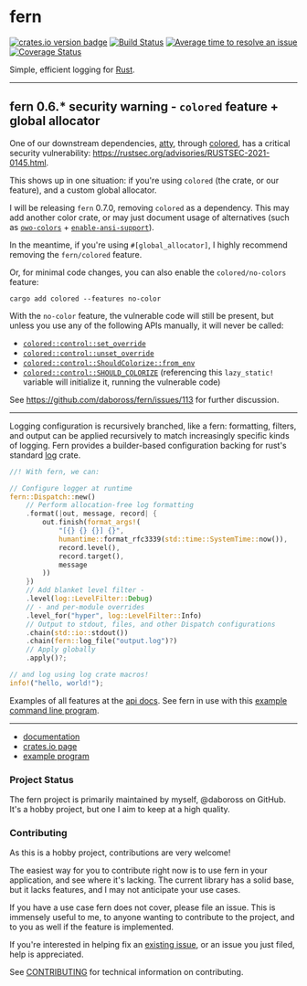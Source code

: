 fern
====
[![crates.io version badge][cratesio-badge]][fern-crate]
[![Build Status][test-status-badge]][test-status-link]
[![Average time to resolve an issue][issue-resolution-badge]][isitmaintained-link]
[![Coverage Status][coveralls-badge]][coveralls-builds]

Simple, efficient logging for [Rust].

---

## fern 0.6.* security warning - `colored` feature + global allocator

One of our downstream dependencies, [atty](https://docs.rs/atty/), through
[colored](https://docs.rs/colored/), has a critical security vulnerability:
<https://rustsec.org/advisories/RUSTSEC-2021-0145.html>.

This shows up in one situation: if you're using `colored` (the crate, or our
feature), and a custom global allocator.

I will be releasing `fern` 0.7.0, removing `colored` as a dependency. This may
add another color crate, or may just document usage of alternatives (such as
[`owo-colors`](https://docs.rs/owo-colors/) +
[`enable-ansi-support`](https://docs.rs/enable-ansi-support/0.2.1/le_ansi_support/)).

In the meantime, if you're using `#[global_allocator]`, I highly recommend
removing the `fern/colored` feature.

Or, for minimal code changes, you can also enable the `colored/no-colors`
feature:

```text
cargo add colored --features no-color
```

With the `no-color` feature, the vulnerable code will still be present, but
unless you use any of the following APIs manually, it will never be called:

- [`colored::control::set_override`](https://docs.rs/colored/latest/colored/control/fn.set_override.html)
- [`colored::control::unset_override`](https://docs.rs/colored/latest/colored/control/fn.unset_override.html)
- [`colored::control::ShouldColorize::from_env`](https://docs.rs/colored/latest/colored/control/struct.ShouldColorize.html#method.from_env)
- [`colored::control::SHOULD_COLORIZE`](https://docs.rs/colored/latest/colored/control/struct.SHOULD_COLORIZE.html)
  (referencing this `lazy_static!` variable will initialize it, running the
  vulnerable code)

See <https://github.com/daboross/fern/issues/113> for further discussion.

---

Logging configuration is recursively branched, like a fern: formatting, filters, and output can be applied recursively to match increasingly specific kinds of logging. Fern provides a builder-based configuration backing for rust's standard [log] crate.

```rust
//! With fern, we can:

// Configure logger at runtime
fern::Dispatch::new()
    // Perform allocation-free log formatting
    .format(|out, message, record| {
        out.finish(format_args!(
            "[{} {} {}] {}",
            humantime::format_rfc3339(std::time::SystemTime::now()),
            record.level(),
            record.target(),
            message
        ))
    })
    // Add blanket level filter -
    .level(log::LevelFilter::Debug)
    // - and per-module overrides
    .level_for("hyper", log::LevelFilter::Info)
    // Output to stdout, files, and other Dispatch configurations
    .chain(std::io::stdout())
    .chain(fern::log_file("output.log")?)
    // Apply globally
    .apply()?;

// and log using log crate macros!
info!("hello, world!");
```

Examples of all features at the [api docs][fern-docs]. See fern in use with this [example command line program][fern-example].

---

- [documentation][fern-docs]
- [crates.io page][fern-crate]
- [example program][fern-example]

### Project Status

The fern project is primarily maintained by myself, @daboross on GitHub. It's a hobby project, but one I aim to keep at a high quality.

### Contributing

As this is a hobby project, contributions are very welcome!

The easiest way for you to contribute right now is to use fern in your application, and see where it's lacking. The current library has a solid base, but it lacks features, and I may not anticipate your use cases.

If you have a use case fern does not cover, please file an issue. This is immensely useful to me, to anyone wanting to contribute to the project, and to you as well if the feature is implemented.

If you're interested in helping fix an [existing issue](https://github.com/daboross/fern/issues), or an issue you just filed, help is appreciated.

See [CONTRIBUTING](./CONTRIBUTING.md) for technical information on contributing.

[Rust]: https://www.rust-lang.org/
[test-status-badge]: https://github.com/daboross/fern/workflows/tests/badge.svg?branch=main&event=push
[test-status-link]: https://github.com/daboross/fern/actions/workflows/rust.yml
[issue-resolution-badge]: http://isitmaintained.com/badge/resolution/daboross/fern.svg
[isitmaintained-link]: http://isitmaintained.com/project/daboross/fern
[coveralls-badge]: https://coveralls.io/repos/github/daboross/fern/badge.svg
[coveralls-builds]: https://coveralls.io/github/daboross/fern
[cratesio-badge]: https://img.shields.io/crates/v/fern.svg
[fern-docs]: https://docs.rs/fern/
[fern-crate]: https://crates.io/crates/fern
[fern-example]: https://github.com/daboross/fern/tree/main/examples/cmd-program.rs
[log]: https://github.com/rust-lang/log
